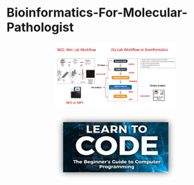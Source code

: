 # Bioinformatics-For-Molecular-Pathologist
<p align="center">
  <img width="280" height="150" src="https://github.com/jongtaek-kim/Bioinformatics-For-Molecular-Pathologist/blob/master/docs/Bioinformatics_workflow.png">
</p>

<p align="center">
  <img width="280" height="150" src="https://github.com/jongtaek-kim/Informatics-Resource-For-Pathologists/blob/master/docs/images/Learn%20to%20code%20beginner.jpg">
</p>
